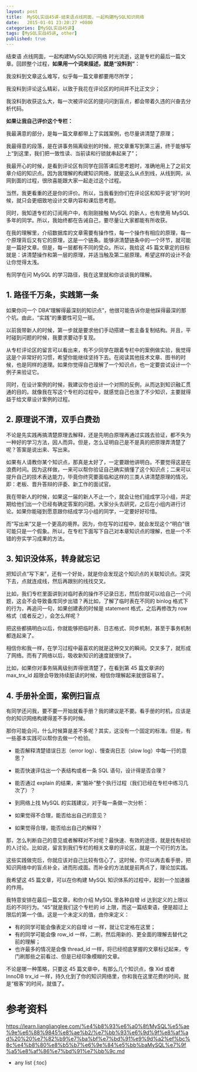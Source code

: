 ```yaml
---
layout: post
title:  MySQL实战45讲-结束语点线网面，一起构建MySQL知识网络
date:   2015-01-01 23:20:27 +0800
categories: [MySQL实战45讲]
tags: [MySQL实战45讲, other]
published: true
---
```




结束语 点线网面，一起构建MySQL知识网络
时光流逝，这是专栏的最后一篇文章。回顾整个过程，**如果用一个词来描述，就是“没料到”**：

我没料到文章这么难写，似乎每一篇文章都要用尽所学；

我没料到评论这么精彩，以致于我花在评论区的时间并不比正文少；

我没料到收获这么大，每一次被评论区的提问问到盲点，都会带着久违的兴奋去分析代码。

**如果让我自己评价这个专栏：**

我最满意的部分，是每一篇文章都带上了实践案例，也尽量讲清楚了原理；

我最得意的段落，是在讲事务隔离级别的时候，把文章重写到第三遍，终于能够写上“到这里，我们把一致性读、当前读和行锁就串起来了”；

我最开心的时候，是看到评论区有同学在回答课后思考题时，准确地用上了之前文章介绍的知识点。因为我理解的构建知识网络，就是这么从点到线，从线到网，从网到面的过程，很欣喜能跟大家一起走过这个过程。

当然，我更看重的还是你的评价。所以，当我看到你们在评论区和知乎说“好”的时候，就只会更细致地设计文章内容和课后思考题。

同时，我知道专栏的订阅用户中，有刚刚接触 MySQL 的新人，也有使用 MySQL 多年的同学。所以，我始终都在告诫自己，要尽量让大家都能有所收获。

在我的理解里，介绍数据库的文章需要有操作性，每一个操作有相应的原理，每一个原理背后又有它的原理，这是一个链条。能够讲清楚链条中的一个环节，就可能是一篇好文章。但是，每一层都有不同的受众。所以，我给这 45 篇文章定的目标就是：讲清楚操作和第一层的原理，并适当触及第二层原理。希望这样的设计不会让你觉得太浅。

有同学在问 MySQL 的学习路径，我在这里就和你谈谈我的理解。

## 1. 路径千万条，实践第一条

如果你问一个 DBA“理解得最深刻的知识点”，他很可能告诉你是他踩得最深的那个坑。由此，“实践”的重要性可见一斑。

以前我带新人的时候，第一步就是要求他们手动搭建一套主备复制结构。并且，平时碰到问题的时候，我要求要动手复现。

从专栏评论区的留言可以看出来，有不少同学在跟着专栏中的案例做实验，我觉得这是个非常好的习惯，希望你能继续坚持下去。在阅读其他技术文章、图书的时候，也是同样的道理。如果你觉得自己理解了一个知识点，也一定要尝试设计一个例子来验证它。

同时，在设计案例的时候，我建议你也设计一个对照的反例，从而达到知识融汇贯通的目的。就像我在写这个专栏的过程中，就感觉自己也涨了不少知识，主要就得益于给文章设计案例的过程。

## 2. 原理说不清，双手白费劲

不论是先实践再搞清楚原理去解释，还是先明白原理再通过实践去验证，都不失为一种好的学习方法，因人而异。但是，怎么证明自己是不是真的把原理弄清楚了呢？答案是说出来、写出来。

如果有人请教你某个知识点，那真是太好了，一定要跟他讲明白。不要觉得这是在浪费时间。因为这样做，一来可以帮你验证自己确实搞懂了这个知识点；二来可以提升自己的技术表达能力，毕竟你终究要面临和这样的三类人讲清楚原理的情况，即：老板、晋升答辩的评委、新工作的面试官。

我在带新人的时候，如果这一届的新人不止一个，就会让他们组成学习小组，并定期给他们出一个已经有确定答案的问题。大家分头去研究，之后在小组内进行讨论。如果你能碰到愿意跟你结成学习小组的同学，一定要好好珍惜。

而“写出来”又是一个更高的境界。因为，你在写的过程中，就会发现这个“明白”很可能只是一个假象。所以，在专栏下面写下自己对本章知识点的理解，也是一个不错的夯实学习成果的方法。

## 3. 知识没体系，转身就忘记

把知识点“写下来”，还有一个好处，就是你会发现这个知识点的关联知识点。深究下去，点就连成线，然后再跟别的线找交叉。

比如，我们专栏里面讲到对临时表的操作不记录日志，然后你就可以给自己一个问题，这会不会导致备库同步出错？再比如，了解了临时表在不同的 binlog 格式下的行为，再追问一句，如果创建表的时候是 statement 格式，之后再修改为 row 格式（或者反之），会怎么样呢？

把这些都搞明白以后，你就能够把临时表、日志格式、同步机制，甚至于事务机制都连起来了。

相信你和我一样，在学习过程中最喜欢的就是这种交叉的瞬间。交叉多了，就形成了网络。而有了网络以后，吸收新知识的速度就很快了。

比如，如果你对事务隔离级别弄得很清楚了，在看到第 45 篇文章讲的 max_trx_id 超限会导致持续脏读的时候，相信你理解起来就很容易了。

## 4. 手册补全面，案例扫盲点

有同学还问我，要不要一开始就看手册？我的建议是不要。看手册的时机，应该是你的知识网络构建得差不多的时候。

那你可能会问，什么时候算是差不多呢？其实，这没有一个固定的标准。但是，有一些基本实践可以帮你去做一个检验。

* 能否解释清楚错误日志（error log）、慢查询日志（slow log）中每一行的意思？
* 能否快速评估出一个表结构或者一条 SQL 语句，设计得是否合理？
* 能否通过 explain 的结果，来“脑补”整个执行过程（我们已经在专栏中练习几次了）？
* 到网络上找 MySQL 的实践建议，对于每一条做一次分析：

* 如果觉得不合理，能否给出自己的意见？
* 如果觉得合理，能否给出自己的解释？

那，怎么判断自己的意见或者解释对不对呢？最快速、有效的途径，就是找有经验的人讨论。比如说，留言到我们专栏的相关文章的评论区，就是一个可行的方法。

这些实践做完后，你就应该对自己比较有信心了。这时候，你可以再去看手册，把知识网络中的盲点补全，进而形成面。而补全的方法就是前两点了，理论加实践。

我希望这 45 篇文章，可以在你构建 MySQL 知识体系的过程中，起到一个加速器的作用。

我特意安排在最后一篇文章，和你介绍 MySQL 里各种自增 id 达到定义的上限以后的不同行为。“45”就是我们这个专栏的 id 上限，而这一篇结束语，便是超过上限后的第一个值。这是一个未定义的值，由你来定义：

* 有的同学可能会像表定义的自增 id 一样，就让它定格在这里；
* 有的同学可能会像 row_id 一样，二刷，然后用新的、更全面的理解去替代之前的理解；
* 也许最多的情况是会像 thread_id 一样，将已经彻底掌握的文章标记起来，专门刷那些之前看过、但是已经印象模糊的文章。

不论是哪一种策略，只要这 45 篇文章中，有那么几个知识点，像 Xid 或者 InnoDB trx_id 一样，持久化到了你的知识网络里，你和我在这里花费的时间，就是“极客”的时间，就值了。




# 参考资料

https://learn.lianglianglee.com/%e4%b8%93%e6%a0%8f/MySQL%e5%ae%9e%e6%88%9845%e8%ae%b2/%e7%bb%93%e6%9d%9f%e8%af%ad%20%20%e7%82%b9%e7%ba%bf%e7%bd%91%e9%9d%a2%ef%bc%8c%e4%b8%80%e8%b5%b7%e6%9e%84%e5%bb%baMySQL%e7%9f%a5%e8%af%86%e7%bd%91%e7%bb%9c.md

* any list
{:toc}
